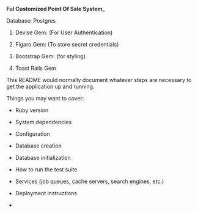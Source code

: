____________________________Ful Customized Point Of Sale System_____________________________

Database: Postgres

1. Devise Gem: (For User Authentication)

2. Figaro Gem: (To store secret credentials)

3. Bootstrap Gem: (for styling)

4. Toast Rails Gem

This README would normally document whatever steps are necessary to get the
application up and running.

Things you may want to cover:

* Ruby version

* System dependencies

* Configuration

* Database creation

* Database initialization

* How to run the test suite

* Services (job queues, cache servers, search engines, etc.)

* Deployment instructions

* 
